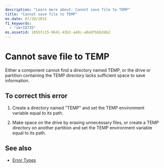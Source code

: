 ```yaml
---
description: "Learn more about: Cannot save file to TEMP"
title: "Cannot save file to TEMP"
ms.date: 07/20/2015
f1_keywords: 
  - "vbrID735"
ms.assetid: 1055fc15-9641-43b2-a40c-a0a9fbbb34b2
---
```

# Cannot save file to TEMP

Either a component cannot find a directory named TEMP, or the drive or partition containing the TEMP directory lacks sufficient space to save information.  
  
## To correct this error  
  
1. Create a directory named "TEMP" and set the TEMP environment variable equal to its path.  
  
2. Make space on the drive by erasing unnecessary files, or create a TEMP directory on another partition and set the TEMP environment variable equal to its path.  
  
## See also

- [Error Types](../programming-guide/language-features/error-types.md)
